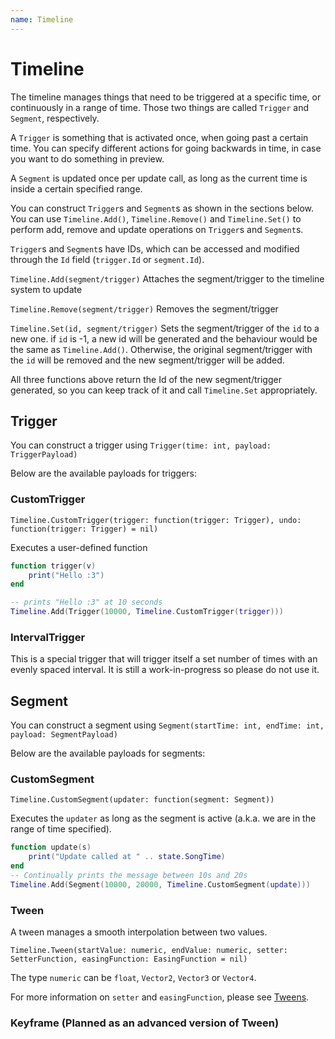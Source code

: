 ```yaml
---
name: Timeline
---
```


# Timeline

The timeline manages things that need to be triggered at a specific time, or continuously in a range of time.
Those two things are called `Trigger` and `Segment`, respectively.

A `Trigger` is something that is activated once, when going past a certain time. You can specify different actions for going backwards in time, in case you want to do something in preview.

A `Segment` is updated once per update call, as long as the current time is inside a certain specified range.

You can construct `Trigger`s and `Segment`s as shown in the sections below. You can use `Timeline.Add()`, `Timeline.Remove()` and `Timeline.Set()` to perform add, remove and update operations on `Trigger`s and `Segment`s.

`Trigger`s and `Segment`s have IDs, which can be accessed and modified through the `Id` field (`trigger.Id` or `segment.Id`). 

`Timeline.Add(segment/trigger)` Attaches the segment/trigger to the timeline system to update

`Timeline.Remove(segment/trigger)` Removes the segment/trigger

`Timeline.Set(id, segment/trigger)` Sets the segment/trigger of the `id` to a new one. if `id` is -1, a new id will be generated and the behaviour would be the same as `Timeline.Add()`. Otherwise, the original segment/trigger with the `id` will be removed and the new segment/trigger will be added.

All three functions above return the Id of the new segment/trigger generated, so you can keep track of it and call `Timeline.Set` appropriately.

## Trigger

You can construct a trigger using
`Trigger(time: int, payload: TriggerPayload)`

Below are the available payloads for triggers:

### CustomTrigger

`Timeline.CustomTrigger(trigger: function(trigger: Trigger), undo: function(trigger: Trigger) = nil)`

Executes a user-defined function

```lua
function trigger(v)
    print("Hello :3")
end

-- prints "Hello :3" at 10 seconds
Timeline.Add(Trigger(10000, Timeline.CustomTrigger(trigger)))
```

### IntervalTrigger

This is a special trigger that will trigger itself a set number of times with an evenly spaced interval. It is still a work-in-progress so please do not use it.

## Segment

You can construct a segment using
`Segment(startTime: int, endTime: int, payload: SegmentPayload)`

Below are the available payloads for segments:

### CustomSegment

`Timeline.CustomSegment(updater: function(segment: Segment))`

Executes the `updater` as long as the segment is active (a.k.a. we are in the range of time specified).

```lua
function update(s)
    print("Update called at " .. state.SongTime)
end
-- Continually prints the message between 10s and 20s
Timeline.Add(Segment(10000, 20000, Timeline.CustomSegment(update)))
```

### Tween

A tween manages a smooth interpolation between two values.

`Timeline.Tween(startValue: numeric, endValue: numeric, setter: SetterFunction, easingFunction: EasingFunction = nil)`

The type `numeric` can be `float`, `Vector2`, `Vector3` or `Vector4`.

For more information on `setter` and `easingFunction`, please see [Tweens](/docs/animation/tween).

### Keyframe (Planned as an advanced version of Tween)